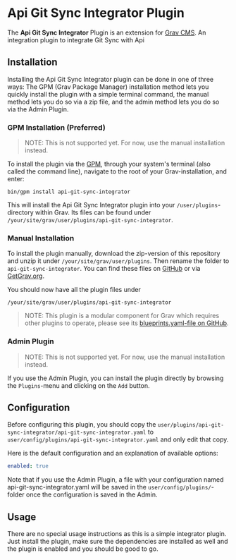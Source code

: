 # Api Git Sync Integrator Plugin

The **Api Git Sync Integrator** Plugin is an extension for [Grav CMS](http://github.com/getgrav/grav). An integration plugin to integrate Git Sync with Api

## Installation

Installing the Api Git Sync Integrator plugin can be done in one of three ways: The GPM (Grav Package Manager) installation method lets you quickly install the plugin with a simple terminal command, the manual method lets you do so via a zip file, and the admin method lets you do so via the Admin Plugin.

### GPM Installation (Preferred)

> NOTE: This is not supported yet. For now, use the manual installation instead.

To install the plugin via the [GPM](http://learn.getgrav.org/advanced/grav-gpm), through your system's terminal (also called the command line), navigate to the root of your Grav-installation, and enter:

    bin/gpm install api-git-sync-integrator

This will install the Api Git Sync Integrator plugin into your `/user/plugins`-directory within Grav. Its files can be found under `/your/site/grav/user/plugins/api-git-sync-integrator`.

### Manual Installation

To install the plugin manually, download the zip-version of this repository and unzip it under `/your/site/grav/user/plugins`. Then rename the folder to `api-git-sync-integrator`. You can find these files on [GitHub](https://github.com/djairhogeuens/grav-plugin-api-git-sync-integrator) or via [GetGrav.org](http://getgrav.org/downloads/plugins#extras).

You should now have all the plugin files under

    /your/site/grav/user/plugins/api-git-sync-integrator
	
> NOTE: This plugin is a modular component for Grav which requires other plugins to operate, please see its [blueprints.yaml-file on GitHub](https://github.com/djairhogeuens/grav-plugin-api-git-sync-integrator/blob/master/blueprints.yaml).

### Admin Plugin

> NOTE: This is not supported yet. For now, use the manual installation instead.

If you use the Admin Plugin, you can install the plugin directly by browsing the `Plugins`-menu and clicking on the `Add` button.

## Configuration

Before configuring this plugin, you should copy the `user/plugins/api-git-sync-integrator/api-git-sync-integrator.yaml` to `user/config/plugins/api-git-sync-integrator.yaml` and only edit that copy.

Here is the default configuration and an explanation of available options:

```yaml
enabled: true
```

Note that if you use the Admin Plugin, a file with your configuration named api-git-sync-integrator.yaml will be saved in the `user/config/plugins/`-folder once the configuration is saved in the Admin.

## Usage

There are no special usage instructions as this is a simple integrator plugin. Just install the plugin, make sure the dependencies are installed as well and the plugin is enabled and you should be good to go.
